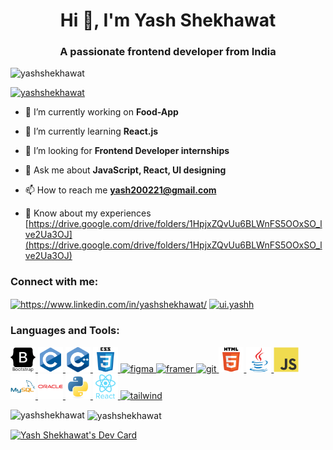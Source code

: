   <h1 align="center">Hi 👋, I'm Yash Shekhawat</h1>
<h3 align="center">A passionate frontend developer from India</h3>

<p align="left"> <img src="https://komarev.com/ghpvc/?username=yashshekhawat&label=Profile%20views&color=0e75b6&style=flat" alt="yashshekhawat" /> </p>

<p align="left"> <a href="https://github.com/ryo-ma/github-profile-trophy"><img src="https://github-profile-trophy.vercel.app/?username=yashshekhawat" alt="yashshekhawat" /></a> </p>

- 🔭 I’m currently working on **Food-App**

- 🌱 I’m currently learning **React.js**

- 🤝 I’m looking for **Frontend Developer internships**

- 💬 Ask me about **JavaScript, React, UI designing**

- 📫 How to reach me **yash200221@gmail.com**

- 📄 Know about my experiences [https://drive.google.com/drive/folders/1HpjxZQvUu6BLWnFS5OOxSO_lve2Ua3OJ](https://drive.google.com/drive/folders/1HpjxZQvUu6BLWnFS5OOxSO_lve2Ua3OJ)

<h3 align="left">Connect with me:</h3>
<p align="left">
<a href="https://linkedin.com/in/https://www.linkedin.com/in/yashshekhawat/" target="blank"><img align="center" src="https://raw.githubusercontent.com/rahuldkjain/github-profile-readme-generator/master/src/images/icons/Social/linked-in-alt.svg" alt="https://www.linkedin.com/in/yashshekhawat/" height="30" width="40" /></a>
<a href="https://instagram.com/ui.yashh" target="blank"><img align="center" src="https://raw.githubusercontent.com/rahuldkjain/github-profile-readme-generator/master/src/images/icons/Social/instagram.svg" alt="ui.yashh" height="30" width="40" /></a>
</p>

<h3 align="left">Languages and Tools:</h3>
<p align="left"> <a href="https://getbootstrap.com" target="_blank" rel="noreferrer"> <img src="https://raw.githubusercontent.com/devicons/devicon/master/icons/bootstrap/bootstrap-plain-wordmark.svg" alt="bootstrap" width="40" height="40"/> </a> <a href="https://www.cprogramming.com/" target="_blank" rel="noreferrer"> <img src="https://raw.githubusercontent.com/devicons/devicon/master/icons/c/c-original.svg" alt="c" width="40" height="40"/> </a> <a href="https://www.w3schools.com/cpp/" target="_blank" rel="noreferrer"> <img src="https://raw.githubusercontent.com/devicons/devicon/master/icons/cplusplus/cplusplus-original.svg" alt="cplusplus" width="40" height="40"/> </a> <a href="https://www.w3schools.com/css/" target="_blank" rel="noreferrer"> <img src="https://raw.githubusercontent.com/devicons/devicon/master/icons/css3/css3-original-wordmark.svg" alt="css3" width="40" height="40"/> </a> <a href="https://www.figma.com/" target="_blank" rel="noreferrer"> <img src="https://www.vectorlogo.zone/logos/figma/figma-icon.svg" alt="figma" width="40" height="40"/> </a> <a href="https://www.framer.com/" target="_blank" rel="noreferrer"> <img src="https://www.vectorlogo.zone/logos/framer/framer-icon.svg" alt="framer" width="40" height="40"/> </a> <a href="https://git-scm.com/" target="_blank" rel="noreferrer"> <img src="https://www.vectorlogo.zone/logos/git-scm/git-scm-icon.svg" alt="git" width="40" height="40"/> </a> <a href="https://www.w3.org/html/" target="_blank" rel="noreferrer"> <img src="https://raw.githubusercontent.com/devicons/devicon/master/icons/html5/html5-original-wordmark.svg" alt="html5" width="40" height="40"/> </a> <a href="https://www.java.com" target="_blank" rel="noreferrer"> <img src="https://raw.githubusercontent.com/devicons/devicon/master/icons/java/java-original.svg" alt="java" width="40" height="40"/> </a> <a href="https://developer.mozilla.org/en-US/docs/Web/JavaScript" target="_blank" rel="noreferrer"> <img src="https://raw.githubusercontent.com/devicons/devicon/master/icons/javascript/javascript-original.svg" alt="javascript" width="40" height="40"/> </a> <a href="https://www.mysql.com/" target="_blank" rel="noreferrer"> <img src="https://raw.githubusercontent.com/devicons/devicon/master/icons/mysql/mysql-original-wordmark.svg" alt="mysql" width="40" height="40"/> </a> <a href="https://www.oracle.com/" target="_blank" rel="noreferrer"> <img src="https://raw.githubusercontent.com/devicons/devicon/master/icons/oracle/oracle-original.svg" alt="oracle" width="40" height="40"/> </a> <a href="https://www.python.org" target="_blank" rel="noreferrer"> <img src="https://raw.githubusercontent.com/devicons/devicon/master/icons/python/python-original.svg" alt="python" width="40" height="40"/> </a> <a href="https://reactjs.org/" target="_blank" rel="noreferrer"> <img src="https://raw.githubusercontent.com/devicons/devicon/master/icons/react/react-original-wordmark.svg" alt="react" width="40" height="40"/> </a> <a href="https://tailwindcss.com/" target="_blank" rel="noreferrer"> <img src="https://www.vectorlogo.zone/logos/tailwindcss/tailwindcss-icon.svg" alt="tailwind" width="40" height="40"/> </a> </p>

<p><img align="left" src="https://github-readme-stats.vercel.app/api/top-langs?username=yashshekhawat&show_icons=true&theme=dark&locale=en&layout=compact" alt="yashshekhawat" /></p>
<p>&nbsp;<img align="center" src="https://github-readme-stats.vercel.app/api?username=yashshekhawat&show_icons=true&theme=dark&locale=en" alt="yashshekhawat" /></p>

<a href="https://app.daily.dev/yashshekhawat"><img src="https://api.daily.dev/devcards/c7f95481d3e94122b9ce591670e9f1e2.png?r=i4x" width="400" alt="Yash Shekhawat's Dev Card"/></a>
